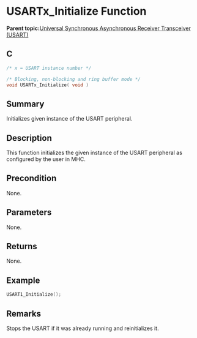 # USARTx\_Initialize Function

**Parent topic:**[Universal Synchronous Asynchronous Receiver Transceiver \(USART\)](GUID-5ED4F08A-8227-486D-9727-78BD47CA0866.md)

## C

```c
/* x = USART instance number */

/* Blocking, non-blocking and ring buffer mode */
void USARTx_Initialize( void )
```

## Summary

Initializes given instance of the USART peripheral.

## Description

This function initializes the given instance of the USART peripheral as configured by the user in MHC.

## Precondition

None.

## Parameters

None.

## Returns

None.

## Example

```c
USART1_Initialize();
```

## Remarks

Stops the USART if it was already running and reinitializes it.

